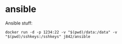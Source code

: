# ansible #

Ansible stuff:

```
docker run -d -p 1234:22 -v "$(pwd)/data:/data" -v "$(pwd)/sshkeys:/sshkeys" j842/ansible

```
